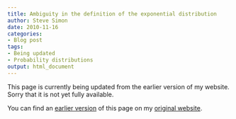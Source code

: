 ```yaml
---
title: Ambiguity in the definition of the exponential distribution
author: Steve Simon
date: 2010-11-16
categories:
- Blog post
tags:
- Being updated
- Probability distributions
output: html_document
---
```


This page is currently being updated from the earlier version of my website. Sorry that it is not yet fully available.

<!---More--->

You can find an [earlier version][sim1] of this page on my [original website][sim2].

[sim1]: http://www.pmean.com/10/ExponentialAmbiguity.html
[sim2]: http://www.pmean.com/original_site.html
